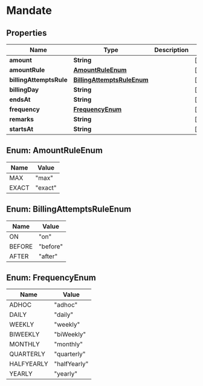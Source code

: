 

# Mandate


## Properties

| Name | Type | Description | Notes |
|------------ | ------------- | ------------- | -------------|
|**amount** | **String** |  |  [optional] |
|**amountRule** | [**AmountRuleEnum**](#AmountRuleEnum) |  |  [optional] |
|**billingAttemptsRule** | [**BillingAttemptsRuleEnum**](#BillingAttemptsRuleEnum) |  |  [optional] |
|**billingDay** | **String** |  |  [optional] |
|**endsAt** | **String** |  |  [optional] |
|**frequency** | [**FrequencyEnum**](#FrequencyEnum) |  |  [optional] |
|**remarks** | **String** |  |  [optional] |
|**startsAt** | **String** |  |  [optional] |



## Enum: AmountRuleEnum

| Name | Value |
|---- | -----|
| MAX | &quot;max&quot; |
| EXACT | &quot;exact&quot; |



## Enum: BillingAttemptsRuleEnum

| Name | Value |
|---- | -----|
| ON | &quot;on&quot; |
| BEFORE | &quot;before&quot; |
| AFTER | &quot;after&quot; |



## Enum: FrequencyEnum

| Name | Value |
|---- | -----|
| ADHOC | &quot;adhoc&quot; |
| DAILY | &quot;daily&quot; |
| WEEKLY | &quot;weekly&quot; |
| BIWEEKLY | &quot;biWeekly&quot; |
| MONTHLY | &quot;monthly&quot; |
| QUARTERLY | &quot;quarterly&quot; |
| HALFYEARLY | &quot;halfYearly&quot; |
| YEARLY | &quot;yearly&quot; |



